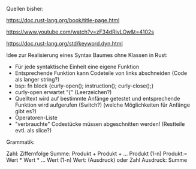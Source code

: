 Quellen bisher:

https://doc.rust-lang.org/book/title-page.html

https://www.youtube.com/watch?v=zF34dRivLOw&t=4102s

https://doc.rust-lang.org/std/keyword.dyn.html

Idee zur Realisierung eines Syntax Baumes ohne Klassen in Rust:

- Für jede syntaktische Einheit eine eigene Funktion
- Entsprechende Funktion kann Codeteile von links abschneiden (Code als langer string?)
- bsp: fn block {curly-open(); instruction(); curly-close();}
- curly-open erwartet "{" (Leerzeichen?)
- Quelltext wird auf bestimmte Anfänge getestet und entsprechende Funktion wird aufgerufen (Switch?) (welche Möglichkeiten für Anfänge gibt es?)
- Operatoren-Liste
- "verbrauchte" Codestücke müssen abgeschnitten werden! (Restteile evtl. als slice?)

Grammatik:

Zahl: Ziffernfolge
Summe: Produkt + Produkt + ... Produkt (1-n)
Produkt:= Wert * Wert * ... Wert (1-n)
Wert: (Ausdruck) oder Zahl
Ausdruck: Summe
